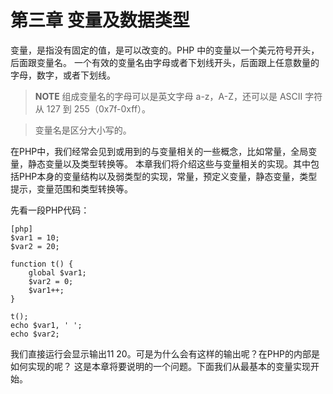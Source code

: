 # 第三章 变量及数据类型

变量，是指没有固定的值，是可以改变的。PHP 中的变量以一个美元符号开头，后面跟变量名。
一个有效的变量名由字母或者下划线开头，后面跟上任意数量的字母，数字，或者下划线。

>**NOTE**
>组成变量名的字母可以是英文字母 a-z，A-Z，还可以是 ASCII 字符从 127 到 255（0x7f-0xff）。

>变量名是区分大小写的。

在PHP中，我们经常会见到或用到的与变量相关的一些概念，比如常量，全局变量，静态变量以及类型转换等。
本章我们将介绍这些与变量相关的实现。其中包括PHP本身的变量结构以及弱类型的实现，常量，预定义变量，静态变量，类型提示，变量范围和类型转换等。

先看一段PHP代码：

    [php]
    $var1 = 10;
    $var2 = 20;

    function t() {
        global $var1;
        $var2 = 0;
        $var1++;
    }

    t();
    echo $var1, ' ';
    echo $var2;

我们直接运行会显示输出11 20。可是为什么会有这样的输出呢？在PHP的内部是如何实现的呢？
这是本章将要说明的一个问题。下面我们从最基本的变量实现开始。